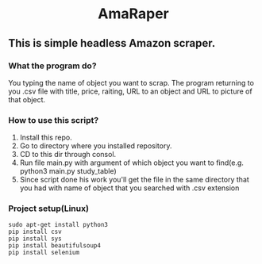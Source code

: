 <h1 align="center">AmaRaper</h1>

## This is simple headless Amazon scraper.

### What the program do?

You typing the name of object you want to scrap. The program returning to you .csv file with title, price, raiting, URL to an object and URL to picture of that object.

### How to use this script?

1. Install this repo.
2. Go to directory where you installed repository.
3. CD to this dir through consol.
4. Run file main.py with argument of which object you want to find(e.g. python3 main.py study_table)
5. Since script done his work you'll get the file in the same directory that you had with name of object that you searched with .csv extension

### Project setup(Linux)

```
sudo apt-get install python3
pip install csv
pip install sys
pip install beautifulsoup4
pip install selenium
```
